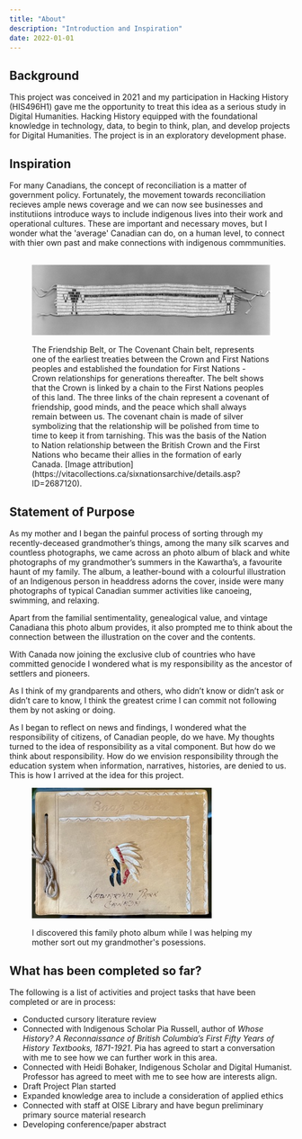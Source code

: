 ```yaml
---
title: "About"
description: "Introduction and Inspiration"
date: 2022-01-01
---
```

## Background 

This project was conceived in 2021 and my participation in Hacking History (HIS496H1) gave me the opportunity to treat this idea as a serious study in Digital Humanities. Hacking History equipped with the foundational knowledge in technology, data, to begin to think, plan, and develop projects for Digital Humanities. The project is in an exploratory development phase. 

## Inspiration

For many Canadians, the concept of reconciliation is a matter of government policy. Fortunately, the movement towards reconciliation recieves ample news coverage and we can now see businesses and institutiions introduce ways to include indigenous lives into their work and operational cultures. These are important and necessary moves, but I wonder what the 'average' Canadian can do, on a human level, to connect with thier own past and make connections with indigenous commmunities. <br><br>


<figure>

![The Friendship Belt Tehontatenentsonterontahkhwa](../img/belt.jpg)

<figcaption align = "left">The Friendship Belt, or The Covenant Chain belt, represents one of the earliest treaties between the Crown and First Nations peoples and established the foundation for First Nations - Crown relationships for generations thereafter. The belt shows that the Crown is linked by a chain to the First Nations peoples of this land. The three links of the chain represent a covenant of friendship, good minds, and the peace which shall always remain between us. The covenant chain is made of silver symbolizing that the relationship will be polished from time to time to keep it from tarnishing. This was the basis of the Nation to Nation relationship between the British Crown and the First Nations who became their allies in the formation of early Canada. [Image attribution] (https://vitacollections.ca/sixnationsarchive/details.asp?ID=2687120).</figcaption></figure>

## Statement of Purpose
<p>
As my mother and I began the painful process of sorting through my recently-deceased grandmother’s things, among the many silk scarves and countless photographs, we came across an photo album of black and white photographs of my grandmother’s summers in the Kawartha’s, a favourite haunt of my family. The album, a leather-bound with a colourful illustration of an Indigenous person in headdress adorns the cover, inside were many photographs of typical Canadian summer activities like canoeing, swimming, and relaxing.</p><p>Apart from the familial sentimentality, genealogical value, and vintage Canadiana this photo album provides, it also prompted me to think about the connection between the illustration on the cover and the contents.</p>

<p>With Canada now joining the exclusive club of countries who have committed genocide I wondered what is my responsibility as the ancestor of settlers and pioneers.</p><p>As I think of my grandparents and others, who didn’t know or didn’t ask or didn’t care to know, I think the greatest crime I can commit not following them by not asking or doing.</p>

<p>As I began to reflect on news and findings, I wondered what the responsibility of citizens, of Canadian people, do we have. My thoughts turned to the idea of responsibility as a vital component. But how do we think about responsibility. How do we envision responsibility through the education system when information, narratives, histories, are denied to us. This is how I arrived at the idea for this project.</p>

<figure>

![Kawartha Park photo album, circa 1943.](../img/albumcover.jpeg)
<figcaption align = "left">I discovered this family photo album while I was helping my mother sort out my grandmother's posessions.</figcaption></figure>


## What has been completed so far? 
<p>The following is a list of activities and project tasks that have been completed or are in process:</p><ul>
<li>Conducted cursory literature review
<li>Connected with Indigenous Scholar Pia Russell, author of <em>Whose History? A Reconnaissance of British Columbia’s First Fifty Years of History Textbooks, 1871-1921</em>. Pia has agreed to start a conversation with me to see how we can further work in this area.
<li>Connected with Heidi Bohaker, Indigenous Scholar and Digital Humanist. Professor has agreed to meet with me to see how are interests align. 
<li>Draft Project Plan started
<li>Expanded knowledge area to include a consideration of applied ethics
<li>Connected with staff at OISE Library and have begun preliminary primary source material research 
<li>Developing conference/paper abstract